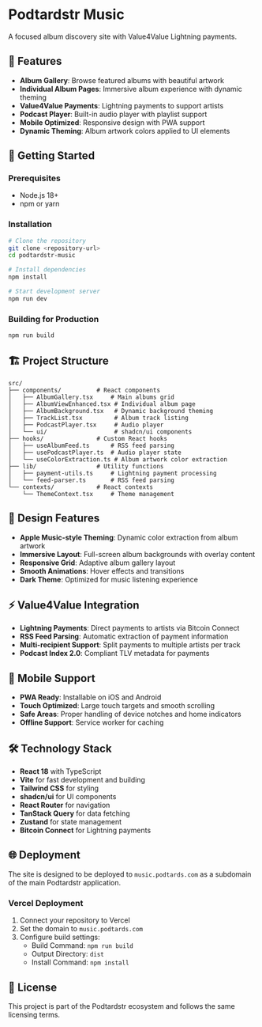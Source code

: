 # Podtardstr Music

A focused album discovery site with Value4Value Lightning payments.

## 🎵 Features

- **Album Gallery**: Browse featured albums with beautiful artwork
- **Individual Album Pages**: Immersive album experience with dynamic theming
- **Value4Value Payments**: Lightning payments to support artists
- **Podcast Player**: Built-in audio player with playlist support
- **Mobile Optimized**: Responsive design with PWA support
- **Dynamic Theming**: Album artwork colors applied to UI elements

## 🚀 Getting Started

### Prerequisites

- Node.js 18+ 
- npm or yarn

### Installation

```bash
# Clone the repository
git clone <repository-url>
cd podtardstr-music

# Install dependencies
npm install

# Start development server
npm run dev
```

### Building for Production

```bash
npm run build
```

## 🏗️ Project Structure

```
src/
├── components/          # React components
│   ├── AlbumGallery.tsx     # Main albums grid
│   ├── AlbumViewEnhanced.tsx # Individual album page
│   ├── AlbumBackground.tsx   # Dynamic background theming
│   ├── TrackList.tsx         # Album track listing
│   ├── PodcastPlayer.tsx     # Audio player
│   └── ui/                   # shadcn/ui components
├── hooks/               # Custom React hooks
│   ├── useAlbumFeed.ts      # RSS feed parsing
│   ├── usePodcastPlayer.ts  # Audio player state
│   └── useColorExtraction.ts # Album artwork color extraction
├── lib/                 # Utility functions
│   ├── payment-utils.ts     # Lightning payment processing
│   └── feed-parser.ts       # RSS feed parsing
└── contexts/            # React contexts
    └── ThemeContext.tsx     # Theme management
```

## 🎨 Design Features

- **Apple Music-style Theming**: Dynamic color extraction from album artwork
- **Immersive Layout**: Full-screen album backgrounds with overlay content
- **Responsive Grid**: Adaptive album gallery layout
- **Smooth Animations**: Hover effects and transitions
- **Dark Theme**: Optimized for music listening experience

## ⚡ Value4Value Integration

- **Lightning Payments**: Direct payments to artists via Bitcoin Connect
- **RSS Feed Parsing**: Automatic extraction of payment information
- **Multi-recipient Support**: Split payments to multiple artists per track
- **Podcast Index 2.0**: Compliant TLV metadata for payments

## 📱 Mobile Support

- **PWA Ready**: Installable on iOS and Android
- **Touch Optimized**: Large touch targets and smooth scrolling
- **Safe Areas**: Proper handling of device notches and home indicators
- **Offline Support**: Service worker for caching

## 🛠️ Technology Stack

- **React 18** with TypeScript
- **Vite** for fast development and building
- **Tailwind CSS** for styling
- **shadcn/ui** for UI components
- **React Router** for navigation
- **TanStack Query** for data fetching
- **Zustand** for state management
- **Bitcoin Connect** for Lightning payments

## 🌐 Deployment

The site is designed to be deployed to `music.podtards.com` as a subdomain of the main Podtardstr application.

### Vercel Deployment

1. Connect your repository to Vercel
2. Set the domain to `music.podtards.com`
3. Configure build settings:
   - Build Command: `npm run build`
   - Output Directory: `dist`
   - Install Command: `npm install`

## 📄 License

This project is part of the Podtardstr ecosystem and follows the same licensing terms.